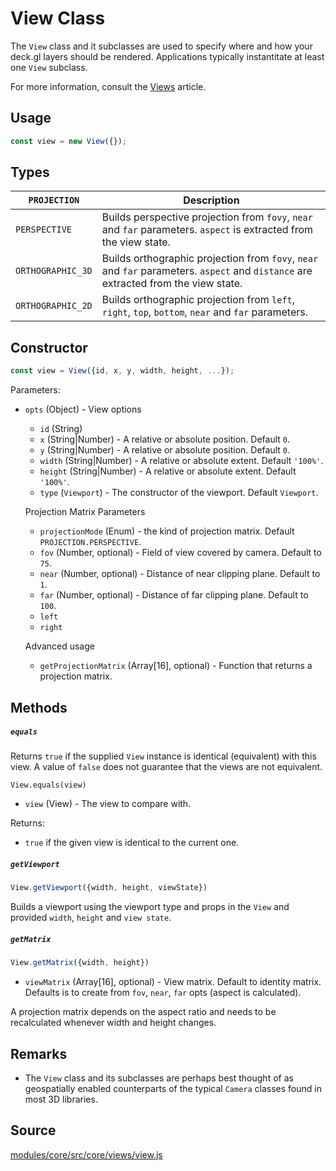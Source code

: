 # View Class

The `View` class and it subclasses are used to specify where and how your deck.gl layers should be rendered. Applications typically instantitate at least one `View` subclass.

For more information, consult the [Views](/docs/advanced/views.md) article.


## Usage

```js
const view = new View({});
```

## Types

| `PROJECTION`      | Description |
| ---               | ---         |
| `PERSPECTIVE`     | Builds perspective projection from `fovy`, `near` and `far` parameters. `aspect` is extracted from the view state. |
| `ORTHOGRAPHIC_3D` | Builds orthographic projection from `fovy`, `near` and `far` parameters. `aspect` and `distance` are extracted from the view state. |
| `ORTHOGRAPHIC_2D` | Builds orthographic projection from `left`, `right`, `top`, `bottom`, `near` and `far` parameters. |


## Constructor

```js
const view = View({id, x, y, width, height, ...});
```

Parameters:

* `opts` (Object) - View options

  + `id` (String)
  + `x` (String|Number) - A relative or absolute position. Default `0`.
  + `y` (String|Number) - A relative or absolute position. Default `0`.
  + `width` (String|Number) - A relative or absolute extent. Default `'100%'`.
  + `height` (String|Number) - A relative or absolute extent. Default `'100%'`.
  + `type` (`Viewport`) - The constructor of the viewport. Default `Viewport`.

  Projection Matrix Parameters

  + `projectionMode` (Enum) - the kind of projection matrix. Default `PROJECTION.PERSPECTIVE`.
  + `fov` (Number, optional) - Field of view covered by camera. Default to `75`.
  + `near` (Number, optional) - Distance of near clipping plane. Default to `1`.
  + `far` (Number, optional) - Distance of far clipping plane. Default to `100`.
  + `left`
  + `right`

  Advanced usage

  + `getProjectionMatrix` (Array[16], optional) - Function that returns a projection matrix.

## Methods

##### `equals`

Returns `true` if the supplied `View` instance is identical (equivalent) with this view. A value of `false` does not guarantee that the views are not equivalent.

`View.equals(view)`

* `view` (View) - The view to compare with.

Returns:

* `true` if the given view is identical to the current one.


##### `getViewport`

```js
View.getViewport({width, height, viewState})
```

Builds a viewport using the viewport type and props in the `View` and provided `width`, `height` and `view state`.


##### `getMatrix`

```js
View.getMatrix({width, height})
```

* `viewMatrix` (Array[16], optional) - View matrix. Default to identity matrix. Defaults is to create from `fov`, `near`, `far` opts (aspect is calculated).

A projection matrix depends on the aspect ratio and needs to be recalculated whenever width and height changes.


## Remarks

* The `View` class and its subclasses are perhaps best thought of as geospatially enabled counterparts of the typical `Camera` classes found in most 3D libraries.


## Source

[modules/core/src/core/views/view.js](https://github.com/uber/deck.gl/blob/5.0-release/modules/core/src/core/views/view.js)
